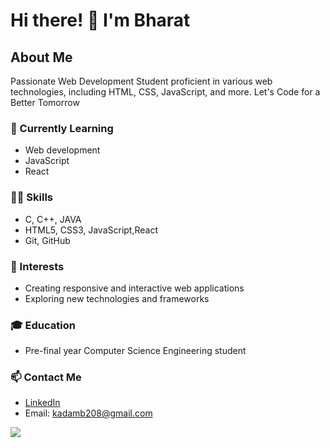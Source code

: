 # Hi there! 👋 I'm Bharat

## About Me

Passionate Web Development Student proficient in various web technologies, including HTML, CSS, JavaScript, and more.
 Let's Code for a Better Tomorrow

### 🔭 Currently Learning
- Web development
- JavaScript
- React

### 🧑‍💻 Skills
- C, C++, JAVA
- HTML5, CSS3, JavaScript,React
- Git, GitHub

### 🌱 Interests
- Creating responsive and interactive web applications
- Exploring new technologies and frameworks

### 🎓 Education
- Pre-final year Computer Science Engineering student

### 📫 Contact Me
- [LinkedIn](https://www.linkedin.com/in/bharat-kadam-044aa6247/)
- Email: kadamb208@gmail.com

[![](https://visitcount.itsvg.in/api?id=Bharat8989&icon=2&color=0)](https://visitcount.itsvg.in)


